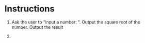 # Instructions  

1. Ask the user to "Input a number: ".  Output the square root of the number. Output the result

2. 
